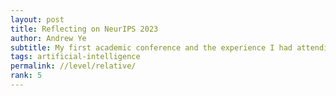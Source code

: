 ```yaml
---
layout: post
title: Reflecting on NeurIPS 2023
author: Andrew Ye
subtitle: My first academic conference and the experience I had attending.
tags: artificial-intelligence
permalink: //level/relative/
rank: 5
---
```

